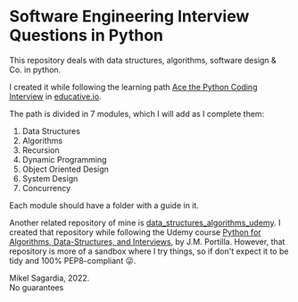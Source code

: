 # Software Engineering Interview Questions in Python

This repository deals with data structures, algorithms, software design & Co. in python.

I created it while following the learning path [Ace the Python Coding Interview](https://www.educative.io/path/ace-python-coding-interview) in [educative.io](educative.io).

The path is divided in 7 modules, which I will add as I complete them:

1. Data Structures
2. Algorithms
3. Recursion
4. Dynamic Programming
5. Object Oriented Design
6. System Design
7. Concurrency

Each module should have a folder with a guide in it.

Another related repository of mine is [data_structures_algorithms_udemy](https://github.com/mxagar/data_structures_algorithms_udemy). I created that repository while following the Udemy course [Python for Algorithms, Data-Structures, and Interviews](https://www.udemy.com/course/python-for-data-structures-algorithms-and-interviews), by J.M. Portilla. However, that repository is more of a sandbox where I try things, so if don't expect it to be tidy and 100% PEP8-compliant :stuck_out_tongue_winking_eye:.

Mikel Sagardia, 2022.  
No guarantees